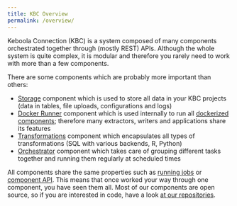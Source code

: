 ```yaml
---
title: KBC Overview
permalink: /overview/
---
```


Keboola Connection (KBC) is a system composed of many components orchestrated together
through (mostly REST) APIs. Although the whole system is quite complex, it is modular and therefore
you rarely need to work with more than a few components.

There are some components which are probably more important than others:

- [Storage](/integrate/storage/) component which is used to store all data in your KBC projects (data in tables,
file uploads, configurations and logs)
- [Docker Runner](/overview/docker-bundle) component which is used internally to run all
[dockerized components](/extend/docker/); therefore many extractors, writers and applications share its features
- [Transformations](/integrate/transformations/) component which encapsulates all types of transformations (SQL with
various backends, R, Python)
- [Orchestrator](/integrate/orchestrator/) component which takes care of grouping different tasks together and
running them regularly at scheduled times

All components share the same properties such as [running jobs](/overview/jobs/) or [component API](/integrate/#component-api). 
This means that once worked your way through one component, you have seen them all. 
Most of our components are open source, so if you are interested in code, have a look [at our repositories](/overview/repositories/).

